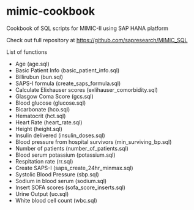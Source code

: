 mimic-cookbook
==============

Cookbook of SQL scripts for MIMIC-II using SAP HANA platform

Check out full repository at 
https://github.com/sapresearch/MIMIC_SQL

List of functions
- Age (age.sql)
- Basic Patient Info (basic_patient_info.sql)
- Billirubun (bun.sql)
- SAPS-I formula (create_saps_formula.sql)
- Calculate Elixhauser scores (exlihauser_comorbidity.sql)
- Glasgow Coma Score (gcs.sql)
- Blood glucose (glucose.sql)
- Bicarbonate (hco.sql)
- Hematocrit (hct.sql)
- Heart Rate (heart_rate.sql)
- Height (height.sql)
- Insulin delivered (insulin_doses.sql)
- Blood pressure from hospital survivors (min_surviving_bp.sql)
- Number of patients (number_of_patients.sql)
- Blood serum potassium (potassium.sql)
- Respitation rate (rr.sql)
- Create SAPS-I (saps_create_24hr_minmax.sql)
- Systolic Blood Pressure (sbp.sql)
- Sodium in blood serum (sodium.sql)
- Insert SOFA scores (sofa_score_inserts.sql)
- Urine Output (uo.sql)
- White blood cell count (wbc.sql)

